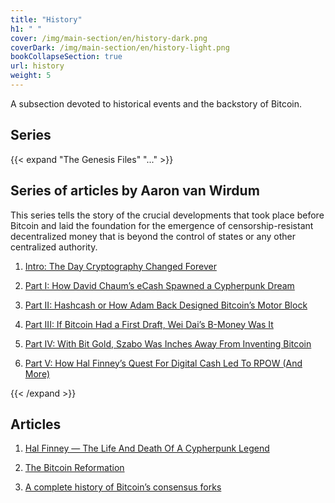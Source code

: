 ```yaml
---
title: "History"
h1: " "
cover: /img/main-section/en/history-dark.png
coverDark: /img/main-section/en/history-light.png
bookCollapseSection: true
url: history
weight: 5
---
```


A subsection devoted to historical events and the backstory of Bitcoin.

## Series  

{{< expand "The Genesis Files" "..." >}}

## Series of articles by Aaron van Wirdum

This series tells the story of the crucial developments that took place before Bitcoin and laid the foundation for the emergence of censorship-resistant decentralized money that is beyond the control of states or any other centralized authority.

1. [Intro: The Day Cryptography Changed Forever](/en/gf/genesis-intro)

2. [Part I: How David Chaum’s eCash Spawned a Cypherpunk Dream](/en/gf/genesis-1)

3. [Part II: Hashcash or How Adam Back Designed Bitcoin’s Motor Block](/en/gf/genesis-2)

4. [Part III: If Bitcoin Had a First Draft, Wei Dai’s B-Money Was It](/en/gf/genesis-3)

5. [Part IV: With Bit Gold, Szabo Was Inches Away From Inventing Bitcoin](/en/gf/genesis-4)

6. [Part V: How Hal Finney’s Quest For Digital Cash Led To RPOW (And More)](/en/gf/genesis-5)

{{< /expand >}}

## Articles

1. [Hal Finney — The Life And Death Of A Cypherpunk Legend](/en/hal-finney)

2. [The Bitcoin Reformation](/en/bitcoin-reformation)

3. [A complete history of Bitcoin’s consensus forks](/en/bitcoin-forks)
